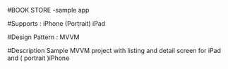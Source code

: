 #BOOK STORE -sample app

#Supports :
iPhone (Portrait)
iPad

#Design Pattern : MVVM

#Description
Sample MVVM project with listing and detail screen for iPad and ( portrait )iPhone
